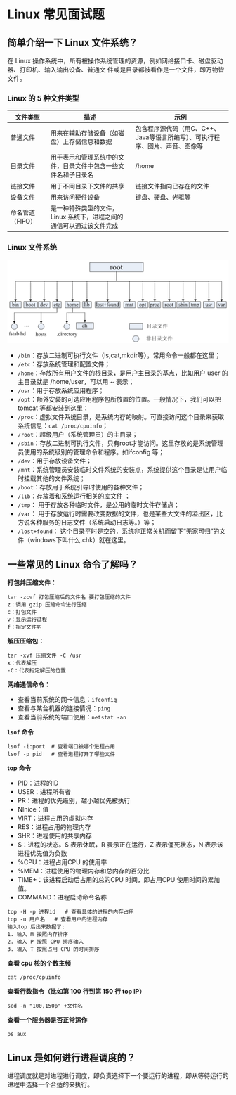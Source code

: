 # Linux 常见面试题



## 简单介绍一下 Linux 文件系统？

在 Linux 操作系统中，所有被操作系统管理的资源，例如网络接口卡、磁盘驱动器、打印机、输入输出设备、普通文
件或是目录都被看作是一个文件，即万物皆文件。

### Linux 的 5 种文件类型

| 文件类型         | 描述                                                         | 示例                                                         |
| ---------------- | ------------------------------------------------------------ | ------------------------------------------------------------ |
| 普通文件         | 用来在辅助存储设备（如磁盘）上存储信息和数据                 | 包含程序源代码（用C、C++、Java等语言所编写）、可执行程序、图片、声音、图像等 |
| 目录文件         | 用于表示和管理系统中的文件，目录文件中包含一些文件名和子目录名 | /home                                                        |
| 链接文件         | 用于不同目录下文件的共享                                     | 链接文件指向已存在的文件                                     |
| 设备文件         | 用来访问硬件设备                                             | 键盘、硬盘、光驱等                                           |
| 命名管道（FIFO） | 是一种特殊类型的文件，Linux 系统下，进程之间的通信可以通过该文件完成 |                                                              |

### Linux 文件系统

![Linux文件系统.png](./pic/Linux文件系统.png)

- `/bin`：存放二进制可执行文件（ls,cat,mkdir等），常用命令一般都在这里；
- `/etc`：存放系统管理和配置文件；
- `/home`：存放所有用户文件的根目录，是用户主目录的基点，比如用户 user 的主目录就是 /home/user，可以用 ~ 表示；
- `/usr`：用于存放系统应用程序；
- `/opt`：额外安装的可选应用程序包所放置的位置。一般情况下，我们可以把 tomcat 等都安装到这里；
- `/proc`：虚拟文件系统目录，是系统内存的映射。可直接访问这个目录来获取系统信息：`cat /proc/cpuinfo`；
- `/root`：超级用户（系统管理员）的主目录；
- `/sbin`：存放二进制可执行文件，只有root才能访问。这里存放的是系统管理员使用的系统级别的管理命令和程序。如ifconfig 等；
- `/dev`：用于存放设备文件；
- `/mnt`：系统管理员安装临时文件系统的安装点，系统提供这个目录是让用户临时挂载其他的文件系统；
- `/boot`：存放用于系统引导时使用的各种文件；
- `/lib`：存放着和系统运行相关的库文件 ；
- `/tmp`： 用于存放各种临时文件，是公用的临时文件存储点；
- `/var`： 用于存放运行时需要改变数据的文件，也是某些大文件的溢出区，比方说各种服务的日志文件（系统启动日志等。）等；
- `/lost+found`： 这个目录平时是空的，系统非正常关机而留下“无家可归”的文件（windows下叫什么.chk）就在这里。



## 一些常见的 Linux 命令了解吗？

**打包并压缩文件：**

```shell
tar -zcvf 打包压缩后的文件名 要打包压缩的文件
z：调用 gzip 压缩命令进行压缩
c：打包文件
v：显示运行过程
f：指定文件名
```

**解压压缩包：**

```shell
tar -xvf 压缩文件 -C /usr
x：代表解压
-C：代表指定解压的位置
```

**网络通信命令：**

- 查看当前系统的网卡信息：`ifconfig`
- 查看与某台机器的连接情况：`ping`
- 查看当前系统的端口使用：`netstat -an`

**`lsof` 命令**

```shell
lsof -i:port  # 查看端口被哪个进程占用
lsof -p pid   # 查看进程打开了哪些文件
```

**top 命令**

- PID：进程的ID
- USER：进程所有者
- PR：进程的优先级别，越小越优先被执行
- NInice：值
- VIRT：进程占用的虚拟内存
- RES：进程占用的物理内存
- SHR：进程使用的共享内存
- S：进程的状态。S 表示休眠，R 表示正在运行，Z 表示僵死状态，N 表示该进程优先值为负数
- %CPU：进程占用CPU 的使用率
- %MEM：进程使用的物理内存和总内存的百分比
- TIME+：该进程启动后占用的总的CPU 时间，即占用CPU 使用时间的累加值。
- COMMAND：进程启动命令名称

```shell
top -H -p 进程id   # 查看具体的进程的内存占用
top -u 用户名   # 查看用户的进程内存
输入top 后出来数据了:
1. 输入 M 按照内存排序
2. 输入 P 按照 CPU 排序输入
3. 输入 T 按照占用 CPU 的时间排序
```

**查看 cpu 核的个数主频**

```shell
cat /proc/cpuinfo
```

**查看行数指令（比如第 100 行到第 150 行 top IP）**

```shell
sed -n "100,150p" +文件名
```

**查看一个服务器是否正常运作**

```shell
ps aux
```



## Linux 是如何进行进程调度的？

进程调度就是对进程进行调度，即负责选择下一个要运行的进程，即从等待运行的进程中选择一个合适的来执行。

